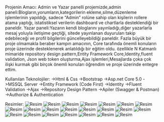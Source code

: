 Projenin Amacı:
Admin ve Yazar panelli projemizde,admin paneli:Blogların,yorumların,kategorilerin ekleme,silme,düzenleme işlemlerinin yapıldığı,
sadece “Admin” rolüne sahip olan kişilerin rollere atama yaptığı,
istatistiksel verilerin dashboard ve chartlarla desteklendiği bir paneldir.
Yazar paneli:Yazarın kendi bloglarını yayınladığı,diğer yazarlarla mesaj yoluyla iletişime geçtiği,
sitede yayınlanan duyuruları takip edebileceği ve profil bilgilerini güncelleyebildiği paneldir.
Fazla büyük bir proje olmamakla beraber kampın amacının, 
Core tarafında önemli konuların proje üzerinde desteklenerek anlatıldığı bir eğitim oldu.
özellikle N Katmanlı mimaride repository design pattern,Entity Framework Core,Identity,fluent validation,
Json web token oluşturma,Ajax işlemleri,Mesajlarda çoka çok ilişki kurmak gibi birçok önemli konuları öğrendim ve proje üzerinde entegre ettim.

Kullanılan Teknolojiler:
->Html & Css
->Bootstrap
->Asp.net Core 5.0
->MSSQL Server 
->Entity Framework (Code First)
->Identity
->Fluent Validation
->Ajax
->Repository Design Pattern
->Apiler (Swagger & Postman)
->Authorize & Authentication

Resimler:
![Resim](./a1.png)
![Resim](./a2.png)
![Resim](./a3.png)
![Resim](./a4.png)
![Resim](./a5.png)
![Resim](./a6.png)
![Resim](./a7.png)
![Resim](./a8.png)
![Resim](./a9.png)
![Resim](./a10.png)
![Resim](./a11.png)
![Resim](./a12.png)
![Resim](./a13.png)
![Resim](./a14.png)
![Resim](./a15.png)
![Resim](./a16.png)
![Resim](./a17.png)
![Resim](./a18.png)
![Resim](./a19.png)
![Resim](./a20.png)
![Resim](./a21.png)
![Resim](./a22.png)

